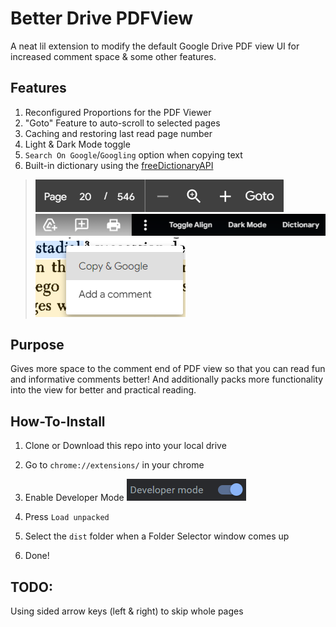 # Better Drive PDFView
A neat lil extension to modify the default Google Drive PDF view UI for
increased comment space & some other features.

## Features

1. Reconfigured Proportions for the PDF Viewer
2. "Goto" Feature to auto-scroll to selected pages
3. Caching and restoring last read page number
4. Light & Dark Mode toggle
5. `Search On Google`/`Googling` option when copying text
6. Built-in dictionary using the [freeDictionaryAPI](https://dictionaryapi.dev/)

> ![](https://raw.githubusercontent.com/Rickaym/Better-Drive-PDFView/master/assets/guide2.png)
> ![](https://raw.githubusercontent.com/Rickaym/Better-Drive-PDFView/master/assets/guide3.png)
> ![](https://raw.githubusercontent.com/Rickaym/Better-Drive-PDFView/master/assets/guide4.png)

## Purpose
Gives more space to the comment end of PDF view so that you can read fun
and informative comments better! And additionally packs more functionality
into the view for better and practical reading.

## How-To-Install

1. Clone or Download this repo into your local drive
2. Go to `chrome://extensions/` in your chrome
3. Enable Developer Mode
![](https://raw.githubusercontent.com/Rickaym/Better-Drive-PDFView/master/assets/guide.png)

4. Press `Load unpacked`
5. Select the `dist` folder when a Folder Selector window comes up
6. Done!

## TODO:
Using sided arrow keys (left & right) to skip whole pages
